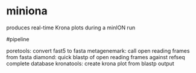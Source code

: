 # miniona

produces real-time Krona plots during a minION run

#pipeline

poretools: convert fast5 to fasta
metagenemark: call open reading frames from fasta
diamond: quick blastp of open reading frames against refseq complete database
kronatools: create krona plot from blastp output
